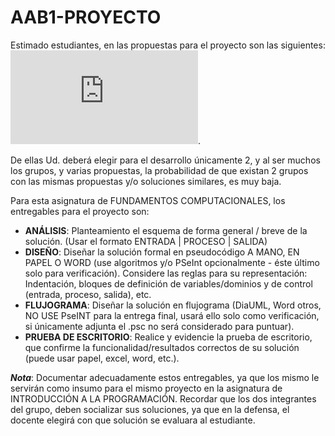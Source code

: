 # AAB1-PROYECTO

Estimado estudiantes, en las propuestas para el proyecto son las siguientes: ![Propuestas de proyectos](https://github.com/FundComp-C-OF24/APEB1-PROYECTO/blob/main/Micelania%20ejercicios%20Proyecto.pdf).

De ellas Ud. deberá elegir para el desarrollo únicamente 2, y al ser muchos los grupos, y varias propuestas, la probabilidad de que existan 2 grupos con las mismas propuestas y/o soluciones similares, es muy baja. 

Para esta asignatura de FUNDAMENTOS COMPUTACIONALES, los entregables para el proyecto son: 

* __ANÁLISIS__: Planteamiento el esquema de forma general / breve de la solución. (Usar el formato ENTRADA | PROCESO | SALIDA)
* __DISEÑO__: Diseñar la solución formal en pseudocódigo A MANO, EN PAPEL O WORD (use algoritmos y/o PSeInt opcionalmente - éste último solo para verificación). Considere las reglas para su representación: Indentación, bloques de definición de variables/dominios y de control (entrada, proceso, salida), etc.
* __FLUJOGRAMA__: Diseñar la solución en flujograma (DiaUML, Word otros, NO USE PseINT para la entrega final, usará ello solo como verificación, si únicamente adjunta el .psc no será considerado para puntuar).
* __PRUEBA DE ESCRITORIO__: Realice y evidencie la prueba de escritorio, que confirme la funcionalidad/resultados correctos de su solución (puede usar papel, excel, word, etc.).

__*Nota*__: Documentar adecuadamente estos entregables, ya que los mismo le servirán como insumo para el mismo proyecto en la asignatura de INTRODUCCIÓN A LA PROGRAMACIÓN. Recordar que los dos integrantes del grupo, deben socializar sus soluciones, ya que en la defensa, el docente elegirá con que solución se evaluara al estudiante. 
